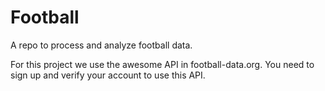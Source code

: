 # Football
A repo to process and analyze football data.

For this project we use the awesome API in football-data.org. You need to sign up and verify your account to use this API.
